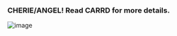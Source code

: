 ### CHERIE/ANGEL! Read CARRD for more details. 
![image](https://github.com/cheriecrush/cheriecrush/assets/137821742/a1f0ef5b-4f93-4adf-a7fd-dea38e63fe36)
